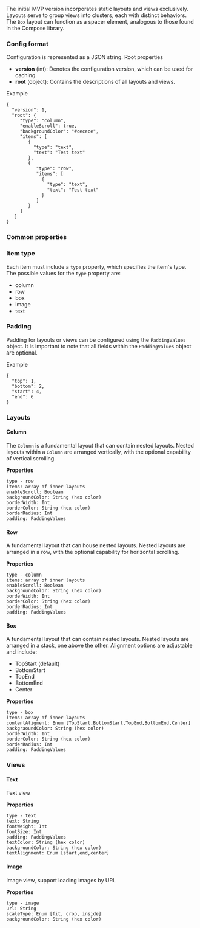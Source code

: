 The initial MVP version incorporates static layouts and views exclusively. Layouts serve to group views into clusters, each with distinct behaviors. The `Box` layout can function as a spacer element, analogous to those found in the Compose library.

### Config format
Configuration is represented as a JSON string.
Root properties
- **version** (int): Denotes the configuration version, which can be used for caching.
- **root** (object): Contains the descriptions of all layouts and views.

Example
```
{
  "version": 1,
  "root": {
     "type": "column",
     "enableScroll": true,
     "backgroundColor": "#cecece",
     "items": [
        {
          "type": "text",
          "text": "Test text"
        },
        {
           "type": "row",
           "items": [
             {
			   "type": "text",
			   "text": "Test text"
			 }
           ]
        }
     ]
   }
}

```

### Common properties

### Item type

Each item must include a `type` property, which specifies the item's type. The possible values for the `type` property are:
- column
- row
- box
- image
- text

### Padding

Padding for layouts or views can be configured using the `PaddingValues` object. It is important to note that all fields within the `PaddingValues` object are optional.

Example
```
{
  "top": 1,
  "bottom": 2,
  "start": 4,
  "end": 6
}
```

### Layouts
#### Column

The `Column` is a fundamental layout that can contain nested layouts. Nested layouts within a `Column` are arranged vertically, with the optional capability of vertical scrolling.

**Properties**
```
type - row
items: array of inner layouts
enableScroll: Boolean
backgroundColor: String (hex color)
borderWidth: Int
borderColor: String (hex color)
borderRadius: Int
padding: PaddingValues
```
#### Row

A fundamental layout that can house nested layouts. Nested layouts are arranged in a row, with the optional capability for horizontal scrolling.

**Properties**
```
type - column
items: array of inner layouts
enableScroll: Boolean
backgroundColor: String (hex color)
borderWidth: Int
borderColor: String (hex color)
borderRadius: Int
padding: PaddingValues
```
#### Box

A fundamental layout that can contain nested layouts. Nested layouts are arranged in a stack, one above the other. Alignment options are adjustable and include:

- TopStart (default)
- BottomStart
- TopEnd
- BottomEnd
- Center

**Properties**
```
type - box
items: array of inner layouts
contentAligment: Enum [TopStart,BottomStart,TopEnd,BottomEnd,Center]
backgraoundColor: String (hex color)
borderWidth: Int
borderColor: String (hex color)
borderRadius: Int
padding: PaddingValues
```

### Views

#### Text
Text view

**Properties**
```
type - text
text: String
fontWeight: Int
fontSize: Int
padding: PaddingValues
textColor: String (hex color)
backgroundColor: String (hex color)
textAlignment: Enum [start,end,center]
```

#### Image
Image view, support loading images by URL

**Properties**
```
type - image
url: String
scaleType: Enum [fit, crop, inside]
backgroundColor: String (hex color)
```

